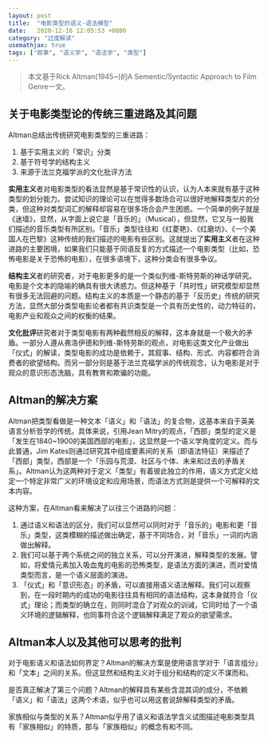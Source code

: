 ```yaml
---
layout: post
title:  "电影类型的语义-语法模型"
date:   2020-12-16 12:05:53 +0800
category: "过度解读"
usemathjax: true
tags: ["叙事", "语义学", "语法学", "类型"]
---
```


> 本文基于Rick Altman(1945~)的A Sementic/Syntactic Approach to Film Genre一文。

## 关于电影类型论的传统三重进路及其问题

Altman总结出传统研究电影类型的三重进路：

1. 基于实用主义的「常识」分类
2. 基于符号学的结构主义
3. 来源于法兰克福学派的文化批评方法

**实用主义**者对电影类型的看法显然是基于常识性的认识，认为人本来就有基于这种类型的划分能力。尝试知识的理论可以在觉得多数场合可以很好地解释类型片的分类，但这种对类型词汇的解释却容易在很多场合会产生困惑。一个简单的例子就是《迷墙》，显然，从字面上说它是「音乐的」（Musical），但显然，它又与一般我们描述的音乐类型有所区别。「音乐」类型往往和《红菱艳》、《红磨坊》、《一个美国人在巴黎》这种传统的我们描述的电影有些区别。这就提出了**实用主义**者在这种进路的主要困境，如果我们只能基于同语反复的方式描述一个电影类型（比如，恐怖电影是关于恐怖的电影），在很多语境下，这种分类会有很多争议。

**结构主义**者的研究者，对于电影更多的是一个类似列维-斯特劳斯的神话学研究。电影是个文本的隐喻的确具有很大诱惑力。但这种基于「共时性」研究模型却显然有很多无法回避的问题。结构主义的本质是一个静态的基于「反历史」传统的研究方法，显然大部分类型电影论者都有共识类型是一个具有历史性的，动力特征的，电影产业和观众之间的权衡的结果。

**文化批评**研究者对于类型电影有两种截然相反的解释，这本身就是一个极大的矛盾。一部分人遵从弗洛伊德和列维-斯特劳斯的观点，对电影这类文化产业做出「仪式」的解读，类型电影的成功是依赖于，其叙事、结构、形式、内容都符合消费者的欲望结构。而另一部分则是基于法兰克福学派的传统观念，认为电影是对于观众的意识形态洗脑，具有教育和欺骗的功能。

## Altman的解决方案

Altman把类型看做是一种文本「语义」和「语法」的复合物，这基本来自于英美语言分析哲学的传统。具体来说，引用Jean Mitry的观点，「西部」类型的定义是「发生在1840~1900的美国西部的电影」，这显然是一个语义学角度的定义。而与此普通，Jim Kates则通过研究其中组成要素间的关系（即语法特征）来描述了「西部」类型，西部是一个「乐园与荒漠、社区与个体、未来和过去的矛盾关系」。Altman认为这两种对于定义「类型」有着彼此独立的作用，语义方式定义给定一个特定非常广义的环境设定和应用场景，而语法方式则是提供一个可解释的文本内容。

这种方案，在Altman看来解决了以往三个进路的问题：

1. 通过语义和语法的区分，我们可以显然可以同时对于「音乐的」电影和更「音乐」类型，这类模糊的描述做出确定，基于不同场合，对「音乐」一词的内涵做出解释。
2. 我们可以基于两个系统之间的独立关系，可以分开演进，解释类型的发展。譬如，将爱情元素加入吸血鬼的电影的恐怖类型，是语法方面的演进，而对爱情类型而言，是一个语义层面的演进。
3. 「仪式」和「意识形态」的矛盾，可以直接用语义语法解释。我们可以观察到，在一段时期内的成功的电影往往具有相同的语法结构，这本身就符合「仪式」理论；而类型的确立在，则同时混合了对观众的训诫，它同时给了一个语义环境的逻辑解释，也同事符合这个逻辑解释满足了观众的欲望需求。

## Altman本人以及其他可以思考的批判

对于电影语义和语法如何界定？Altman的解决方案是使用语言学对于「语言组分」和「文本」之间的关系。但这显然和结构主义对于组分和结构的定义不谋而和。

是否真正解决了第三个问题？Altman的解释具有某些含混其词的成分，不依赖「语义」和「语法」这两个术语，似乎也可以用这套说辞解释类型的矛盾。

家族相似与类型的关系？Altman似乎用了语义和语法学含义试图描述电影类型具有「家族相似」的特质，那与「家族相似」的概念有和不同。